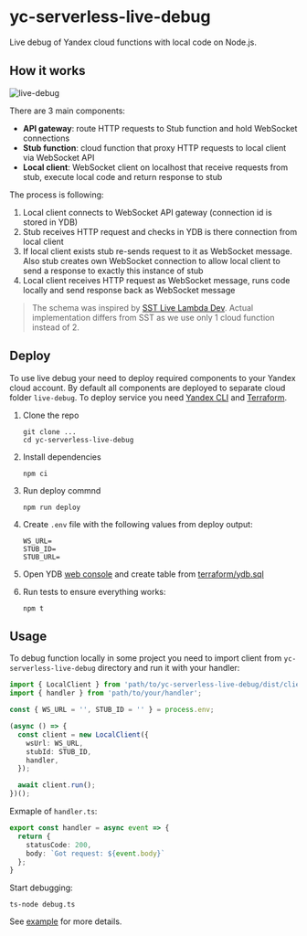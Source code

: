 # yc-serverless-live-debug
Live debug of Yandex cloud functions with local code on Node.js.

## How it works
![live-debug](https://user-images.githubusercontent.com/1473072/212291689-e5b0f31a-9abd-4e9b-9a79-57f574831f3c.png)

There are 3 main components:
- **API gateway**: route HTTP requests to Stub function and hold WebSocket connections
- **Stub function**: cloud function that proxy HTTP requests to local client via WebSocket API
- **Local client**: WebSocket client on localhost that receive requests from stub, execute local code and return response to stub

The process is following:
1. Local client connects to WebSocket API gateway (connection id is stored in YDB)
2. Stub receives HTTP request and checks in YDB is there connection from local client
3. If local client exists stub re-sends request to it as WebSocket message. Also stub creates own WebSocket connection to allow local client to send a response to exactly this instance of stub
4. Local client receives HTTP request as WebSocket message, runs code locally and send response back as WebSocket message

> The schema was inspired by [SST Live Lambda Dev](https://docs.sst.dev/live-lambda-development). Actual implementation differs from SST as we use only 1 cloud function instead of 2.

## Deploy
To use live debug your need to deploy required components to your Yandex cloud account.
By default all components are deployed to separate cloud folder `live-debug`.
To deploy service you need [Yandex CLI]() and [Terraform]().

1. Clone the repo
   ```
   git clone ...
   cd yc-serverless-live-debug
   ```
2. Install dependencies
   ```
   npm ci
   ```
3. Run deploy commnd
   ```
   npm run deploy
   ```
4. Create `.env` file with the following values from deploy output:
   ```
   WS_URL=
   STUB_ID=
   STUB_URL=
   ```
5. Open YDB [web console](https://console.cloud.yandex.ru) and create table from [terraform/ydb.sql](/terraform/ydb.sql)

6. Run tests to ensure everything works:
   ```
   npm t
   ```

## Usage
To debug function locally in some project you need to import client from `yc-serverless-live-debug` directory and run it with your handler:

```ts
import { LocalClient } from 'path/to/yc-serverless-live-debug/dist/client';
import { handler } from 'path/to/your/handler';

const { WS_URL = '', STUB_ID = '' } = process.env;

(async () => {
  const client = new LocalClient({
    wsUrl: WS_URL,
    stubId: STUB_ID,
    handler,
  });

  await client.run();
})();
```
Exmaple of `handler.ts`:
```ts
export const handler = async event => {
  return {
    statusCode: 200,
    body: `Got request: ${event.body}`
  };
}
```
Start debugging:
```
ts-node debug.ts
```

See [example](/example) for more details.

